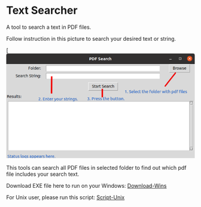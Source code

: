# Text Searcher
A tool to search a text in PDF files.

Follow instruction in this picture to search your desired text or string.

 [![Userguide](asset-photo-1.png)


This tools can search all PDF files in selected folder to find out which pdf file includes your search text.

Download EXE file here to run on your Windows: [Download-Wins](https://https://github.com/panfujita84htcd/text-searcher-pdf/blob/main/text-searcher-pdf.exe)

For Unix user, please run this script: [Script-Unix](https://https://github.com/panfujita84htcd/text-searcher-pdf/blob/main/text-searcher-pdf.py)
